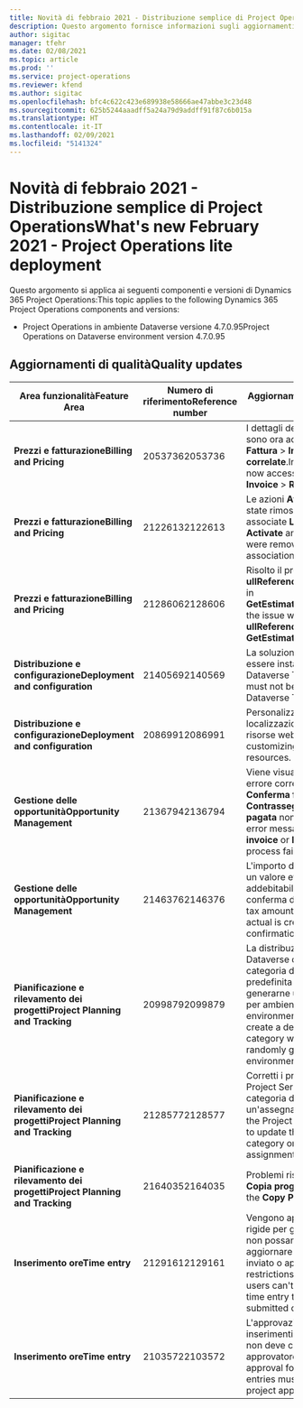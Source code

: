 ```yaml
---
title: Novità di febbraio 2021 - Distribuzione semplice di Project Operations
description: Questo argomento fornisce informazioni sugli aggiornamenti di qualità disponibili nella versione di febbraio 2021 di Distribuzione semplice di Project Operations.
author: sigitac
manager: tfehr
ms.date: 02/08/2021
ms.topic: article
ms.prod: ''
ms.service: project-operations
ms.reviewer: kfend
ms.author: sigitac
ms.openlocfilehash: bfc4c622c423e689938e58666ae47abbe3c23d48
ms.sourcegitcommit: 625b5244aaadff5a24a79d9addff91f87c6b015a
ms.translationtype: HT
ms.contentlocale: it-IT
ms.lasthandoff: 02/09/2021
ms.locfileid: "5141324"
---
```

# <a name="whats-new-february-2021---project-operations-lite-deployment"></a><span data-ttu-id="9163e-103">Novità di febbraio 2021 - Distribuzione semplice di Project Operations</span><span class="sxs-lookup"><span data-stu-id="9163e-103">What's new February 2021 - Project Operations lite deployment</span></span>

<span data-ttu-id="9163e-104">Questo argomento si applica ai seguenti componenti e versioni di Dynamics 365 Project Operations:</span><span class="sxs-lookup"><span data-stu-id="9163e-104">This topic applies to the following Dynamics 365 Project Operations components and versions:</span></span>

  - <span data-ttu-id="9163e-105">Project Operations in ambiente Dataverse versione 4.7.0.95</span><span class="sxs-lookup"><span data-stu-id="9163e-105">Project Operations on Dataverse environment version 4.7.0.95</span></span>

## <a name="quality-updates"></a><span data-ttu-id="9163e-106">Aggiornamenti di qualità</span><span class="sxs-lookup"><span data-stu-id="9163e-106">Quality updates</span></span>

| <span data-ttu-id="9163e-107">**Area funzionalità**</span><span class="sxs-lookup"><span data-stu-id="9163e-107">**Feature Area**</span></span> | <span data-ttu-id="9163e-108">**Numero di riferimento**</span><span class="sxs-lookup"><span data-stu-id="9163e-108">**Reference number**</span></span> | <span data-ttu-id="9163e-109">**Aggiornamento di qualità**</span><span class="sxs-lookup"><span data-stu-id="9163e-109">**Quality update**</span></span> |
| --- | --- | --- |
| <span data-ttu-id="9163e-110">**Prezzi e fatturazione**</span><span class="sxs-lookup"><span data-stu-id="9163e-110">**Billing and Pricing**</span></span> | <span data-ttu-id="9163e-111">2053736</span><span class="sxs-lookup"><span data-stu-id="9163e-111">2053736</span></span> | <span data-ttu-id="9163e-112">I dettagli della riga della fattura sono ora accessibili andando in **Fattura** > **Informazioni correlate**.</span><span class="sxs-lookup"><span data-stu-id="9163e-112">Invoice line details are now accessible by going to **Invoice** > **Related information**.</span></span> |
| <span data-ttu-id="9163e-113">**Prezzi e fatturazione**</span><span class="sxs-lookup"><span data-stu-id="9163e-113">**Billing and Pricing**</span></span> | <span data-ttu-id="9163e-114">2122613</span><span class="sxs-lookup"><span data-stu-id="9163e-114">2122613</span></span> | <span data-ttu-id="9163e-115">Le azioni **Attiva** e **Disattiva** sono state rimosse dalle entità associate **Listino prezzi**.</span><span class="sxs-lookup"><span data-stu-id="9163e-115">The **Activate** and **Deactivate** actions were removed from the **Price List** association entities.</span></span> |
| <span data-ttu-id="9163e-116">**Prezzi e fatturazione**</span><span class="sxs-lookup"><span data-stu-id="9163e-116">**Billing and Pricing**</span></span> | <span data-ttu-id="9163e-117">2128606</span><span class="sxs-lookup"><span data-stu-id="9163e-117">2128606</span></span> | <span data-ttu-id="9163e-118">Risolto il problema con **ullReferenceException** nel plug-in **GetEstimatesForProject**.</span><span class="sxs-lookup"><span data-stu-id="9163e-118">Resolved the issue with **ullReferenceException** in the **GetEstimatesForProject** plug-in.</span></span> |
| <span data-ttu-id="9163e-119">**Distribuzione e configurazione**</span><span class="sxs-lookup"><span data-stu-id="9163e-119">**Deployment and configuration**</span></span> | <span data-ttu-id="9163e-120">2140569</span><span class="sxs-lookup"><span data-stu-id="9163e-120">2140569</span></span> | <span data-ttu-id="9163e-121">La soluzione di progetto non deve essere installata negli ambienti Dataverse Teams.</span><span class="sxs-lookup"><span data-stu-id="9163e-121">Project solution must not be installed in the Dataverse Teams environments.</span></span> |
| <span data-ttu-id="9163e-122">**Distribuzione e configurazione**</span><span class="sxs-lookup"><span data-stu-id="9163e-122">**Deployment and configuration**</span></span> | <span data-ttu-id="9163e-123">2086991</span><span class="sxs-lookup"><span data-stu-id="9163e-123">2086991</span></span> | <span data-ttu-id="9163e-124">Personalizzazione della localizzazione limitata delle risorse web.</span><span class="sxs-lookup"><span data-stu-id="9163e-124">Restricted customizing localization of web resources.</span></span> |
| <span data-ttu-id="9163e-125">**Gestione delle opportunità**</span><span class="sxs-lookup"><span data-stu-id="9163e-125">**Opportunity Management**</span></span> | <span data-ttu-id="9163e-126">2136794</span><span class="sxs-lookup"><span data-stu-id="9163e-126">2136794</span></span> | <span data-ttu-id="9163e-127">Viene visualizzato il messaggio di errore corretto quando il processo **Conferma fattura** o **Contrassegna fattura come pagata** non riesce.</span><span class="sxs-lookup"><span data-stu-id="9163e-127">Display correct error message when **Confirm invoice** or **Mark invoice as paid** process fails,</span></span> |
| <span data-ttu-id="9163e-128">**Gestione delle opportunità**</span><span class="sxs-lookup"><span data-stu-id="9163e-128">**Opportunity Management**</span></span> | <span data-ttu-id="9163e-129">2146376</span><span class="sxs-lookup"><span data-stu-id="9163e-129">2146376</span></span> | <span data-ttu-id="9163e-130">L'importo dell'imposta corretto in un valore effettivo non addebitabile viene creato dalla conferma della fattura.</span><span class="sxs-lookup"><span data-stu-id="9163e-130">Corrected tax amount in a non-chargeable actual is created from invoice confirmation.</span></span> |
| <span data-ttu-id="9163e-131">**Pianificazione e rilevamento dei progetti**</span><span class="sxs-lookup"><span data-stu-id="9163e-131">**Project Planning and Tracking**</span></span> | <span data-ttu-id="9163e-132">2099879</span><span class="sxs-lookup"><span data-stu-id="9163e-132">2099879</span></span> | <span data-ttu-id="9163e-133">La distribuzione dell'ambiente Dataverse deve creare una categoria di transazione predefinita con un ID statico e non generarne una in modo casuale per ambiente.</span><span class="sxs-lookup"><span data-stu-id="9163e-133">The Dataverse environment deployment must create a default transaction category with a static ID and not randomly generate one per environment.</span></span> |
| <span data-ttu-id="9163e-134">**Pianificazione e rilevamento dei progetti**</span><span class="sxs-lookup"><span data-stu-id="9163e-134">**Project Planning and Tracking**</span></span> | <span data-ttu-id="9163e-135">2128577</span><span class="sxs-lookup"><span data-stu-id="9163e-135">2128577</span></span> | <span data-ttu-id="9163e-136">Corretti i privilegi dell'utente Project Service per aggiornare la categoria di transazione su un'assegnazione di risorse.</span><span class="sxs-lookup"><span data-stu-id="9163e-136">Fixed the Project service user privileges to update the transaction category on a resource assignment.</span></span> |
| <span data-ttu-id="9163e-137">**Pianificazione e rilevamento dei progetti**</span><span class="sxs-lookup"><span data-stu-id="9163e-137">**Project Planning and Tracking**</span></span> | <span data-ttu-id="9163e-138">2164035</span><span class="sxs-lookup"><span data-stu-id="9163e-138">2164035</span></span> | <span data-ttu-id="9163e-139">Problemi risolti con la funzione **Copia progetto**.</span><span class="sxs-lookup"><span data-stu-id="9163e-139">Fixed issues with the **Copy Project** function.</span></span> |
| <span data-ttu-id="9163e-140">**Inserimento ore**</span><span class="sxs-lookup"><span data-stu-id="9163e-140">**Time entry**</span></span> | <span data-ttu-id="9163e-141">2129161</span><span class="sxs-lookup"><span data-stu-id="9163e-141">2129161</span></span> | <span data-ttu-id="9163e-142">Vengono applicate restrizioni più rigide per garantire che gli utenti non possano modificare e aggiornare un inserimento ore inviato o approvato.</span><span class="sxs-lookup"><span data-stu-id="9163e-142">Tighter restrictions are applied to ensure users can't change and update a time entry that has been submitted or approved.</span></span> |
| <span data-ttu-id="9163e-143">**Inserimento ore**</span><span class="sxs-lookup"><span data-stu-id="9163e-143">**Time entry**</span></span> | <span data-ttu-id="9163e-144">2103572</span><span class="sxs-lookup"><span data-stu-id="9163e-144">2103572</span></span> | <span data-ttu-id="9163e-145">L'approvazione dell'ora per inserimenti ore non di progetto non deve cercare il ruolo di approvatore del progetto.</span><span class="sxs-lookup"><span data-stu-id="9163e-145">Time approval for non-project time entries must not be looking for project approver role.</span></span> |
